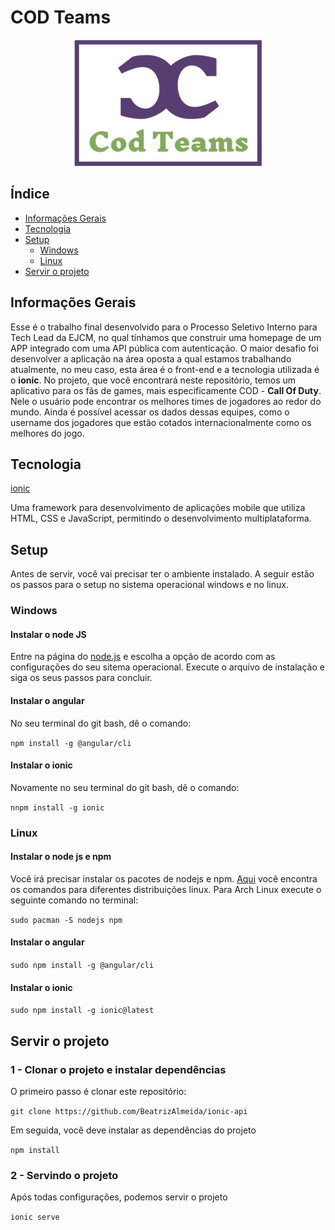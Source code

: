 # COD Teams 

<div style="text-align:center"> <img src="https://github.com/BeatrizAlmeida/ionic-api/blob/main/src/assets/logoCODTeams.png"> </div>

## Índice

- [Informações Gerais](#informações-gerais)
- [Tecnologia](#tecnologia)
- [Setup](#setup)
  - [Windows](#windows)
  - [Linux](#linux)
- [Servir o projeto](#servir-o-projeto)

## Informações Gerais

Esse é o trabalho final desenvolvido para o Processo Seletivo Interno para Tech Lead da EJCM, no qual tínhamos que construir uma homepage de um APP integrado com uma API pública com autenticação. O maior desafio foi desenvolver a aplicação na área oposta a qual estamos trabalhando atualmente, no meu caso, esta área é o front-end e a tecnologia utilizada é o **ionic**.
No projeto, que você encontrará neste repositório, temos um aplicativo para os fãs de games, mais especificamente COD - **Call Of Duty**. Nele o usuário pode encontrar os melhores times de jogadores ao redor do mundo. Ainda é possível acessar os dados dessas equipes, como o username dos jogadores que estão cotados internacionalmente como os melhores do jogo. 

## Tecnologia

[ionic](https://ionicframework.com/)

Uma framework para desenvolvimento de aplicações mobile que utiliza HTML, CSS e JavaScript, permitindo o desenvolvimento multiplataforma.

## Setup

Antes de servir, você vai precisar ter o ambiente instalado. A seguir estão os passos para o setup no sistema operacional windows e no linux. 

### Windows

#### Instalar o node JS

Entre na página do [node.js](https://nodejs.org/en/download/) e escolha a opção de acordo com as configurações do seu sitema operacional. Execute o arquivo de instalação e siga os seus passos para concluir.

#### Instalar o angular

No seu terminal do git bash, dê o comando:

` npm install -g @angular/cli `

#### Instalar o ionic

Novamente no seu terminal do git bash, dê o comando:

` nnpm install -g ionic `

### Linux

#### Instalar o node js e npm

Você irá precisar instalar os pacotes de nodejs e npm. [Aqui](https://nodejs.org/pt-br/download/package-manager/) você encontra os comandos para diferentes distribuições linux. Para Arch Linux execute o seguinte comando no terminal:

` sudo pacman -S nodejs npm `

#### Instalar o angular

` sudo npm install -g @angular/cli `

#### Instalar o ionic


` sudo npm install -g ionic@latest `



## Servir o projeto

### 1 - Clonar o projeto e instalar dependências

O primeiro passo é clonar este repositório:

` git clone https://github.com/BeatrizAlmeida/ionic-api `

Em seguida, você deve instalar as dependências do projeto

` npm install `

### 2 - Servindo o projeto

Após todas configurações, podemos servir o projeto

` ionic serve `

